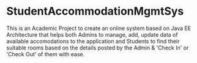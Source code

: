 # StudentAccommodationMgmtSys

This is an Academic Project to create an online system based on Java EE Architecture that helps both Admins to manage, add, update data of available accomodations 
to the application and Students to find their suitable rooms based on the details posted by the Admin & 'Check In' or 'Check Out' of them with ease.
